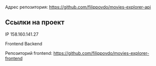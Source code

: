 

Адрес репозитория: https://github.com/filippovdo/movies-explorer-api



## Ссылки на проект

IP 158.160.141.27

Frontend 
Backend 

Репозиторий frontend: https://github.com/filippovdo/movies-explorer-frontend
